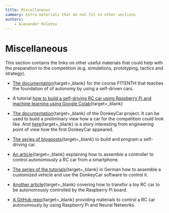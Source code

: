 ```yaml
---
title: Miscellaneous
summary: Extra materials that do not fit in other sections
authors:
    - Alexander Kolotov
---
```

# Miscellaneous

This section contains the links on other useful materials that could help with the preparation to the competition (e.g. simulations, prototyping, tactics and strategy).

  * [The documentation](https://f1tenth.org/learn.html){target=_blank} for the course F1TENTH that teaches the foundation of of autonomy by using a self-driven cars.

  * A tutorial [how to build a self-driving RC car using Raspberry Pi and machine learning using Google Colab](https://techwithsach.com/build-a-self-driving-rc-car-using-raspberry-pi-and-machine-learning-using-google-colab/){target=_blank}

  * [The documentation](https://docs.donkeycar.com/){target=_blank} of the DonkeyCar project. It can be used to build a preliminary view how a car for the competition could look like. And [here](https://makezine.com/projects/build-autonomous-rc-car-raspberry-pi/){target=_blank} is a story interesting from engineering point of view how the first DonkeyCar appeared.

  * [The series of blogposts](https://becominghuman.ai/building-self-driving-rc-car-series-1-intro-equipments-plan-8d9f579df45c){target=_blank} to build and program a self-driving car.

  * [An article](https://medium.com/@florianherrengt/building-a-basic-self-driving-rc-car-bca6a7521753){target=_blank} explaining how to assemble a controller to control autonomously a RC car from a smartphone.

  * [The series of the tutorials](https://custom-build-robots.com/roboter/autonom-fahrendes-raspberry-pi-ki-roboter-auto-software/9777){target=_blank} in German how to assemble a customized vehicle and use the DonkeyCar software to control it.

  * [Another article](https://www.hackster.io/SQLCodeMonkey/raspberry-pi-autonomous-rc-car-a666a4){target=_blank} covering how to transfor a toy RC car to be autonomously controlled by the Raspberry Pi board.

  * [A GitHub repo](https://github.com/multunus/autonomous-rc-car){target=_blank} providing materials to control a RC car autonomously by using Raspberry Pi and Neural Networks.

